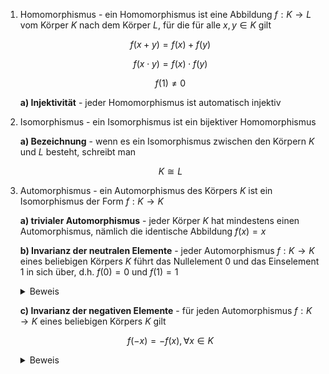 1. Homomorphismus - ein Homomorphismus ist eine Abbildung $f: K \to L$ vom Körper $K$ nach dem Körper $L$, für die für alle $x, y \in K$ gilt
	
	$$f(x + y) = f(x) + f(y)$$
	
	$$f(x\cdot y) = f(x) \cdot f(y)$$
	
	$$f(1) \ne 0$$
	
	**a) Injektivität** - jeder Homomorphismus ist automatisch injektiv

2. Isomorphismus - ein Isomorphismus ist ein bijektiver Homomorphismus
	
	**a) Bezeichnung** - wenn es ein Isomorphismus zwischen den Körpern $K$ und $L$ besteht, schreibt man
	
	$$K \cong L$$

3. Automorphismus - ein Automorphismus des Körpers $K$ ist ein Isomorphismus der Form $f: K \to K$ 
	
	**a) trivialer Automorphismus** - jeder Körper $K$ hat mindestens einen Automorphismus, nämlich die identische Abbildung $f(x) = x$
	
	**b) Invarianz der neutralen Elemente** - jeder Automorphismus $f: K \to K$ eines beliebigen Körpers $K$ führt das Nullelement $0$ und das Einselement $1$ in sich über, d.h. $f(0) = 0$ und $f(1) =1$
	
	<details>
	<summary>Beweis</summary>
	
	$$0 = 0 + 0 $$
	
	Wenn wir auf beide Seiten $f$ anwenden, erbigt sich folgendes:
	
	$$f(0) = f(0+0) = f(0) + f(0)$$
	
	Nun addieren wir auf beiden Seiten $-f(0)$.
	
	$$f(0) + -f(0) = f(0)+f(0)+-f(0) \implies 0 = f(0)$$
	
	</details>
	
	**c) Invarianz der negativen Elemente** - für jeden Automorphismus $f: K \to K$ eines beliebigen Körpers $K$ gilt
	
	$$f(-x) = -f(x), \forall x \in K$$
	
	<details>
	<summary>Beweis</summary>
	
	$$f(-x) = -f(x) \iff f(-x) + f(x) = 0$$
	$$f(-x) + f(x) = f(-x + x) = f(0) = 0$$
	
	</details>